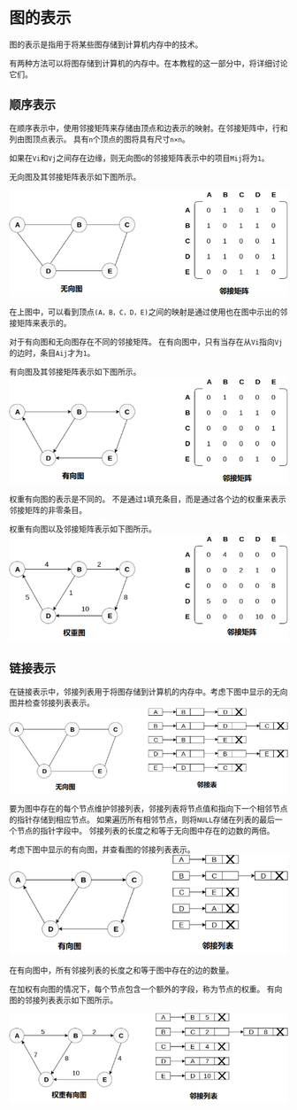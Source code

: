 # 图的表示

图的表示是指用于将某些图存储到计算机内存中的技术。

有两种方法可以将图存储到计算机的内存中。在本教程的这一部分中，将详细讨论它们。

## 顺序表示

在顺序表示中，使用邻接矩阵来存储由顶点和边表示的映射。在邻接矩阵中，行和列由图顶点表示。 具有`n`个顶点的图将具有尺寸`n×n`。

如果在`Vi`和`Vj`之间存在边缘，则无向图`G`的邻接矩阵表示中的项目`Mij`将为`1`。

无向图及其邻接矩阵表示如下图所示。

![img](./images/101902_84785.png)

在上图中，可以看到顶点`(A，B，C，D，E)`之间的映射是通过使用也在图中示出的邻接矩阵来表示的。

对于有向图和无向图存在不同的邻接矩阵。 在有向图中，只有当存在从`Vi`指向`Vj`的边时，条目`Aij`才为`1`。

有向图及其邻接矩阵表示如下图所示。
![img](./images/102052_91967.png)

权重有向图的表示是不同的。 不是通过`1`填充条目，而是通过各个边的权重来表示邻接矩阵的非零条目。

权重有向图以及邻接矩阵表示如下图所示。
![img](./images/102741_88358.png)

## 链接表示

在链接表示中，邻接列表用于将图存储到计算机的内存中。考虑下图中显示的无向图并检查邻接列表表示。
![img](./images/102942_87501.png)

要为图中存在的每个节点维护邻接列表，邻接列表将节点值和指向下一个相邻节点的指针存储到相应节点。 如果遍历所有相邻节点，则将`NULL`存储在列表的最后一个节点的指针字段中。 邻接列表的长度之和等于无向图中存在的边数的两倍。

考虑下图中显示的有向图，并查看图的邻接列表表示。
![img](./images/103231_63461.png)

在有向图中，所有邻接列表的长度之和等于图中存在的边的数量。

在加权有向图的情况下，每个节点包含一个额外的字段，称为节点的权重。 有向图的邻接列表表示如下图所示。

![img](./images/103415_83025.png)